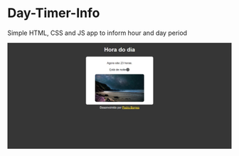 # Day-Timer-Info
Simple HTML, CSS and JS app to inform hour and day period

![Day Timer Info](.github/screenshot.png?raw=true "DayTimerInfo")